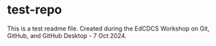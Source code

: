 # test-repo
This is a test readme file. Created during the EdCDCS Workshop on Git, GitHub, and GitHub Desktop -  7 Oct 2024.
